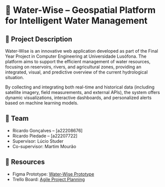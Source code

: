 # 🌊 Water-Wise – Geospatial Platform for Intelligent Water Management
## 📌 Project Description
Water-Wise is an innovative web application developed as part of the Final Year Project in Computer Engineering at Universidade Lusófona. The platform aims to support the efficient management of water resources, focusing on reservoirs, rivers, and agricultural zones, providing an integrated, visual, and predictive overview of the current hydrological situation.

By collecting and integrating both real-time and historical data (including satellite imagery, field measurements, and external APIs), the system offers dynamic visualizations, interactive dashboards, and personalized alerts based on machine learning models.

## 👥 Team
- Ricardo Gonçalves – [a22208676]
- Ricardo Piedade – [a22207722]
- Supervisor: Lúcio Studer
- Co-supervisor: Martim Mourão

## 🔗 Resources
- Figma Prototype: [Water-Wise Prototype](https://www.figma.com/design/7Kn3rB2AwN8kPdtG6duN9Z/Water-Wise?node-id=0-1&t=61fUKdbJb8A0IdCy-1)
- Trello Board: [Agile Project Planning](https://trello.com/invite/b/670856b9dbf5bc06ae571810/ATTIe9c551671e6239455d8fea8069444804BA8A6106/water-wise)
